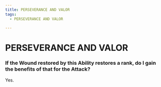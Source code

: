 ```yaml
---
title: PERSEVERANCE AND VALOR
tags:
  - PERSEVERANCE AND VALOR

---
```


# PERSEVERANCE AND VALOR

###  If the Wound restored by this Ability restores a rank, do I gain the benefits of that for the Attack?


Yes.




